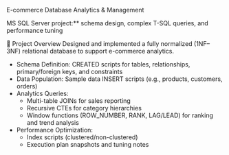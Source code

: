  E-commerce Database Analytics & Management

MS SQL Server project:** schema design, complex T-SQL queries, and performance tuning

 📖 Project Overview
Designed and implemented a fully normalized (1NF–3NF) relational database to support e-commerce analytics.

- Schema Definition: CREATED scripts for tables, relationships, primary/foreign keys, and constraints  
- Data Population: Sample data INSERT scripts (e.g., products, customers, orders)  
- Analytics Queries: 
  - Multi-table JOINs for sales reporting  
  - Recursive CTEs for category hierarchies  
  - Window functions (ROW_NUMBER, RANK, LAG/LEAD) for ranking and trend analysis  
- Performance Optimization: 
  - Index scripts (clustered/non-clustered)  
  - Execution plan snapshots and tuning notes
